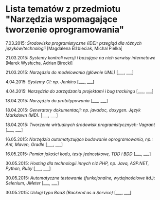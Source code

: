 # Lista tematów z przedmiotu "Narzędzia wspomagające tworzenie oprogramowania"

7.03.2015: *Środowiska programistyczne (IDE): przegląd dla różnych języków/technologii* [Magdalena Elżbieciak, Michal Pielka]

21.03.2015: *Systemy kontroli wersji i bazujące na nich serwisy internetowe* [Marek Wysłucha, Adrian Birecki]

21.03.2015: *Narzędzia do modelowania (głównie UML)* [___, ___]

4.04.2015: *Systemy CI: np. Jenkins* [___, ___]

4.04.2015: *Narzędzia do zarządzania projektami i bug trackingu* [___, ___]

18.04.2015: *Narzędzia do prototypowania* [___, ___]

18.04.2015: *Generatory dokumentacji: np. javadoc, doxygen. Język Markdown (MD).* [___, ___]

18.04.2015: *Tworzenie wirtualnych środowisk programistycznych: Vagrant* [___, ___]

16.05.2015: *Narzędzia automatyzujące budowanie oprogramowania, np.: Ant, Maven, Gradle* [___, ___]

16.05.2015: *Pomiar jakości kodu, testy jednostkowe, TDD i BDD* [___, ___]

30.05.2015: *Hosting dla technologii innych niż PHP, np. Java, ASP.NET, Python, Ruby* [___, ___]

30.05.2015: *Automatyczne testowanie (funkcjonalne, wydajnościowe itd.): Selenium, JMeter* [___, ___]

30.05.2015: *Usługi typu BaaS (Backend as a Service)* [___, ___]



